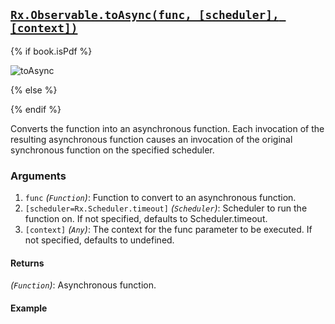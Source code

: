 ## [`Rx.Observable.toAsync(func, [scheduler], [context])`](https://github.com/Reactive-Extensions/RxJS/blob/master/src/core/linq/observable/toasync.js)

{% if book.isPdf %}

![toAsync](http://reactivex.io/documentation/operators/images/toAsync.png)

{% else %}



{% endif %}

Converts the function into an asynchronous function. Each invocation of the resulting asynchronous function causes an invocation of the original synchronous function on the specified scheduler.

### Arguments
1. `func` *(`Function`)*: Function to convert to an asynchronous function.
2. `[scheduler=Rx.Scheduler.timeout]` *(`Scheduler`)*: Scheduler to run the function on. If not specified, defaults to Scheduler.timeout.
3. `[context]` *(`Any`)*: The context for the func parameter to be executed.  If not specified, defaults to undefined.

#### Returns
*(`Function`)*: Asynchronous function.

#### Example

[](http://jsbin.com/zokawu/1/embed?js,console)
